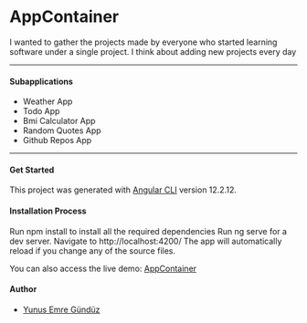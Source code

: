 # AppContainer
I wanted to gather the projects made by everyone who started learning software under a single project. I think about adding new projects every day<hr>
#### Subapplications
- Weather App
- Todo App
- Bmi Calculator App
- Random Quotes App
- Github Repos App

------------


#### Get Started
This project was generated with [Angular CLI](https://github.com/angular/angular-cli) version 12.2.12.

#### Installation Process
Run npm install to install all the required dependencies
Run ng serve for a dev server. Navigate to http://localhost:4200/
The app will automatically reload if you change any of the source files.

You can also access the live demo:  <a href="https://app-container.netlify.app" target="_blank">AppContainer</a>
#### Author
- [Yunus Emre Gündüz](https://github.com/yemregunduz)

